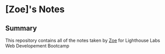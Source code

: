 # [Zoe]'s Notes

## Summary

This repository contains all of the notes taken by [Zoe](https://github.com/Archaicghost) for Lighthouse Labs Web Developement Bootcamp


